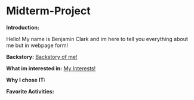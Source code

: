 # Midterm-Project

**Introduction:** 

Hello! My name is Benjamin Clark and im here to tell you everything about me but in webpage form!

**Backstory:** [Backstory of me!](https://github.com/Bennclark2002/Midterm-Project/blob/90414dfd60b7cc4ac2674862c59f5910489ef5fa/Backstory.md)

**What im interested in:** [My Interests!](https://github.com/Bennclark2002/Midterm-Project/blob/0eb8432eaa2bde989fcb9dbf8c3db36dcfbe0bc4/Interests.md)

**Why I chose IT:**

**Favorite Activities:**
